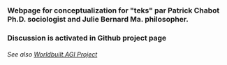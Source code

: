 ### Webpage for conceptualization for "teks" par Patrick Chabot Ph.D. sociologist and Julie Bernard Ma. philosopher.
### Discussion is activated in Github project page
###### See also [Worldbuilt.AGI Project](http://www.worldbuilt.ai)
